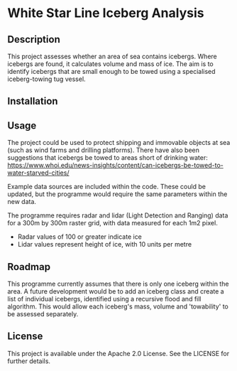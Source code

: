 # White Star Line Iceberg Analysis
 
## Description
This project assesses whether an area of sea contains icebergs.  Where icebergs are found, it calculates volume and mass of ice. 
The aim is to identify icebergs that are small enough to be towed using a specialised iceberg-towing tug vessel.  

## Installation

## Usage
The project could be used to protect shipping and immovable objects at sea (such as wind farms and drilling platforms).  There have also been suggestions that icebergs be towed to areas short of drinking water: https://www.whoi.edu/news-insights/content/can-icebergs-be-towed-to-water-starved-cities/

Example data sources are included within the code.  These could be updated, but the programme would require the same parameters within the new data. 

The programme requires radar and lidar (Light Detection and Ranging) data for a 300m by 300m raster grid, with data measured for each 1m2 pixel.
- Radar values of 100 or greater indicate ice
- Lidar values represent height of ice, with 10 units per metre


## Roadmap
This programme currently assumes that there is only one iceberg within the area.  A future development would be to add an iceberg class and create a list of individual icebergs, identified using a recursive flood and fill algorithm.  This would allow each iceberg's mass, volume and 'towability' to be assessed separately.

## License
This project is available under the Apache 2.0 License.  See the LICENSE for further details.
